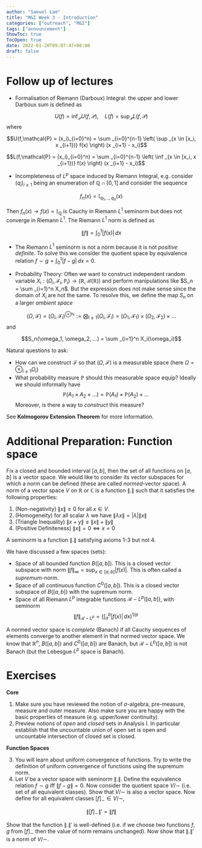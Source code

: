 ```yaml
---
author: "Samuel Lam"
title: "M&I Week 3 - Introduction"
categories: ["outreach", "M&I"]
tags: ["announcement"]
ShowToc: true
TocOpen: true
date: 2022-01-20T09:07:47+08:00
draft: false
---
```


# Follow up of lectures
- Formalisation of Riemann (Darboux) Integral: the upper and lower Darboux sum is defined as

$$U(f) = \inf_\mathcal{P} U(f,\mathcal{P}), \quad L(f) = \sup_\mathcal{P} L(f,\mathcal{P})$$
where

$$U(f,\mathcal{P} = (x_i)_{i=0}^n) = \sum _{i=0}^{n-1} \left( \sup _{x \in [x_i, x _{i+1})} f(x) \right) (x _{i+1} - x_i)$$

$$L(f,\mathcal{P} = (x_i)_{i=0}^n) = \sum _{i=0}^{n-1} \left( \inf _{x \in [x_i, x _{i+1})} f(x) \right) (x _{i+1} - x_i)$$

- Incompleteness of $L^p$ space induced by Riemann Integral, e.g. consider $(q_i)_{i\geq 1}$ being an enumeration of $\mathbb{Q} \cap [0,1]$ and consider the sequence 

$$f_n(x) = \mathbb{I}_{q_1,..,q_n}(x)$$ 

Then $f_n(x) \to f(x) = \mathbb{I}_\mathbb{Q}$ is Cauchy in Riemann $L^1$ seminorm but does not converge in Riemann $L^1$. The Riemann $L^1$ norm is defined as

$$\lVert f \rVert = \int_0^1 |f(x)| \, dx$$

- The Riemann $L^1$ seminorm is not a norm because it is not *positive definite*. To solve this we consider the quotient space by equivalence relation $f \sim g = \int_0^1 |f-g| \, dx = 0$.

- Probability Theory: Often we want to construct independent random variable $X_i : (\Omega_i, \mathcal{F}_i, \mathbb{P}_i) \to (\mathbb{R}, \mathcal{B}(\mathbb{R}))$ and perform manipulations like $S_n = \sum _{i=1}^n X_n$. But the expression does not make sense since the domain of $X_i$ are not the same. To resolve this, we define the map $S_n$ on a larger *ambient space* 

$$(\Omega, \mathcal{F}) = (\Omega_i, \mathcal{F} _ i)^{\otimes \mathbb{N}} := \bigotimes_{i\geq 1} (\Omega_i, \mathcal{F}_i) = (\Omega_1, \mathcal{F}_1) \times (\Omega_2, \mathcal{F}_2) \times ...$$
and 

$$S_n(\omega_1, \omega_2, ...) = \sum _{i=1}^n X_i(\omega_i)$$

Natural questions to ask:
- How can we construct $\mathcal{F}$ so that $(\Omega, \mathcal{F})$ is a measurable space (here $\Omega = \otimes _{i\geq1} \Omega _ i$)
- What probability measure $\mathbb{P}$ should this measurable space equip? Ideally we should informally have
$$ \mathbb{P}(A_1 \times A_2 \times ...) = \mathbb{P}(A_1) \times \mathbb{P}(A_2) \times ...$$
Moreover, is there a way to *construct* this measure?

See **Kolmogorov Extension Theorem** for more information.

# Additional Preparation: Function space
Fix a closed and bounded interval $[a,b]$, then the set of all functions on $[a,b]$ is a vector space. We would like to consider its vector subspaces for which a norm can be defined (these are called *normed*-vector space). A norm of a vector space $V$ on $\mathbb{R}$ or $\mathbb{C}$ is a function $\lVert. \rVert$ such that it satisfies the following properties:
1. (Non-negativity) $\lVert x \rVert \geq 0$ for all $x \in V$. 
2. (Homogeneity) for all scalar $\lambda$ we have $\lVert \lambda x \rVert = |\lambda| \lVert x \rVert$
3. (Triangle Inequality) $\lVert x+y \rVert \leq \lVert x \rVert + \lVert y \rVert$
4. (Positive Definiteness) $\lVert x \rVert = 0 \iff x = 0$

A seminorm is a function $\lVert . \rVert$ satisfying axioms 1-3 but not 4.

We have discussed a few spaces (sets):
- Space of all bounded function $B([a,b])$. This is a closed vector subspace with norm $\lVert f \rVert_\infty = \sup _{x \in [a,b]} |f(x)|$. This is often called a *supremum*-norm.
- Space of all continuous function $C^0([a,b])$. This is a closed vector subspace of $B([a,b])$ with the supremum norm.
- Space of all Riemann $L^p$ integrable functions $\mathcal{R}-L^p([a,b])$, with seminorm
$$
\|f\|_{\mathcal{R}-L^p} = \left( \int_a^b |f(x)|\, dx \right)^{1/p}
$$

A normed vector space is *complete* (Banach) if all Cauchy sequences of elements converge to another element in that normed vector space. We know that $\mathbb{R}^n$, $B([a,b])$ and $C^0([a,b])$ are Banach, but $\mathcal{R}-L^p([a,b])$ is not Banach (but the Lebesgue $L^p$ space is Banach).

# Exercises

**Core**

1. Make sure you have reviewed the notion of $\sigma$-algebra, pre-measure, measure and outer measure. Also make sure you are happy with the basic properties of measure (e.g. upper/lower continuity).
2. Preview notions of *open* and *closed* sets in Analysis I. In particular establish that the uncountable union of open set is open and uncountable intersection of closed set is closed.

**Function Spaces**

3. You will learn about uniform convergence of functions. Try to write the definition of uniform convergence of functions using the supremum norm.
4. Let $V$ be a vector space with seminorm $\lVert . \rVert$. Define the equivalence relation $f \sim g$ iff $\|f-g \| = 0$. Now consider the quotient space $V/\sim$ (i.e. set of all equivalent classes). Show that $V/\sim$ is also a vector space. Now define for all equivalent classes $[f]_\sim \in V/\sim$,

$$\lVert [f]_\sim \rVert' = \lVert f \rVert$$

Show that the function $\lVert .\rVert'$ is well-defined (i.e. if we choose two functions $f,g$ from $[f]_\sim$ then the value of norm remains unchanged). Now show that $\lVert .\rVert'$ is a norm of $V/\sim$.